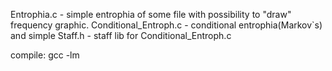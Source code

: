 Entrophia.c           - simple entrophia of some file with possibility to "draw" frequency graphic.
Conditional_Entroph.c - conditional entrophia(Markov`s) and simple 
Staff.h               - staff lib for Conditional_Entroph.c

compile: gcc -lm
